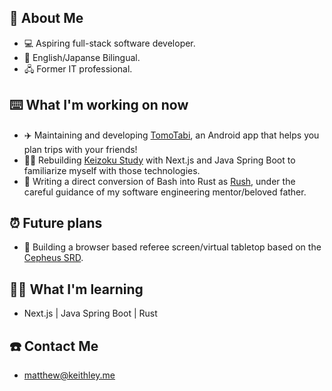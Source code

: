 ## 📖 About Me
  - 💻 Aspiring full-stack software developer.
  - 🗾 English/Japanse Bilingual.
  - 🖧 Former IT professional.

## ⌨️ What I'm working on now
  - ✈️ Maintaining and developing [TomoTabi](https://github.com/tomo-tabi), an Android app that helps you plan trips with your friends!
  - 👨‍🎓 Rebuilding [Keizoku Study](https://github.com/Raeki/keizoku-study) with Next.js and Java Spring Boot to familiarize myself with those technologies.
  - 🦀 Writing a direct conversion of Bash into Rust as [Rush](https://github.com/kalebskeithley/rush), under the careful guidance of my software engineering mentor/beloved father.

## ⏰ Future plans
  - 👾 Building a browser based referee screen/virtual tabletop based on the [Cepheus SRD](https://www.orffenspace.com/cepheus-srd/).

## 👨‍🎓 What I'm learning
  - Next.js | Java Spring Boot | Rust

## ☎️ Contact Me
  - matthew@keithley.me
